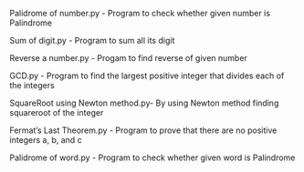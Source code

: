  Palidrome of number.py - Program to check whether given number is Palindrome
 
 Sum of digit.py - Program to sum all its digit
 
 Reverse a number.py - Progam to find reverse of given number
 
 GCD.py - Program to find the largest positive integer that divides each of the integers
 
 SquareRoot using Newton method.py- By using Newton method finding squareroot of the integer
 
 Fermat’s Last Theorem.py - Program to prove that there are no positive integers a, b, and c
 
 Palidrome of word.py - Program to check whether given word is Palindrome
